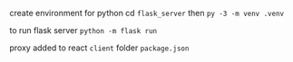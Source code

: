 create environment for python
cd `flask_server` then `py -3 -m venv .venv`

to run flask server `python -m flask run`

proxy added to react `client` folder `package.json`
